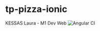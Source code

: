 # tp-pizza-ionic
KESSAS Laura - M1 Dev Web 
![Angular CI](https://github.com/laurakessas/tp-pizza-ionic/workflows/Angular%20CI/badge.svg?branch=master)
